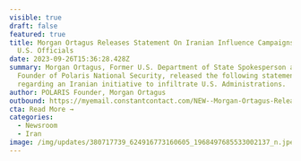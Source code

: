 ```yaml
---
visible: true
draft: false
featured: true
title: Morgan Ortagus Releases Statement On Iranian Influence Campaigns with
  U.S. Officials
date: 2023-09-26T15:36:28.428Z
summary: Morgan Ortagus, Former U.S. Department of State Spokesperson and
  Founder of Polaris National Security, released the following statement
  regarding an Iranian initiative to infiltrate U.S. Administrations.
author: POLARIS Founder, Morgan Ortagus
outbound: https://myemail.constantcontact.com/NEW--Morgan-Ortagus-Releases-Statement-On-Iranian-Influence-Campaigns-with-U-S--Officials.html?soid=1138878947771&aid=MnGqnJDaAsI
cta: Read More →
categories:
  - Newsroom
  - Iran
image: /img/updates/380717739_624916773160605_1968497685533002137_n.jpeg
---
```

